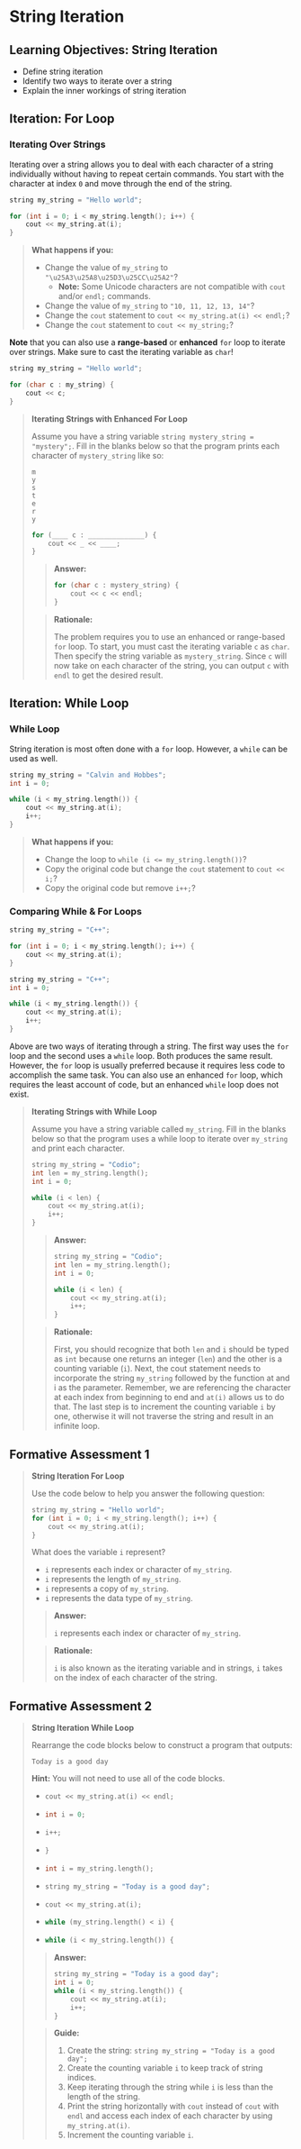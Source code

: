 # String Iteration

## Learning Objectives: String Iteration

- Define string iteration
- Identify two ways to iterate over a string
- Explain the inner workings of string iteration

## Iteration: For Loop

### Iterating Over Strings

Iterating over a string allows you to deal with each character of a string individually without having to repeat certain commands. You start with the character at index `0` and move through the end of the string.

```cpp
string my_string = "Hello world";

for (int i = 0; i < my_string.length(); i++) {
    cout << my_string.at(i);
}
```

> <b>What happens if you:</b>
> 
> - Change the value of `my_string` to `"\u25A3\u25A8\u25D3\u25CC\u25A2"`?
>   - __Note:__ Some Unicode characters are not compatible with `cout` and/or `endl;` commands.
> - Change the value of `my_string` to `"10, 11, 12, 13, 14"`?
> - Change the `cout` statement to `cout << my_string.at(i) << endl;`?
> - Change the `cout` statement to `cout << my_string;`?

__Note__ that you can also use a __range-based__ or __enhanced__ `for` loop to iterate over strings. Make sure to cast the iterating variable as `char`!

```cpp
string my_string = "Hello world";

for (char c : my_string) {
    cout << c;
}
```

> <b>Iterating Strings with Enhanced For Loop</b>
> 
> Assume you have a string variable `string mystery_string = "mystery";`. Fill in the blanks below so that the program prints each character of `mystery_string` like so:
> ```
> m
> y
> s
> t
> e
> r
> y
> ```
> ```cpp
> for (____ c : ______________) {
>     cout << _ << ____;
> }
> ```
> 
> > <b>Answer:</b>
> > 
> > ```cpp
> > for (char c : mystery_string) {
> >     cout << c << endl;
> > }
> > ```
> 
> > <b>Rationale:</b>
> > 
> > The problem requires you to use an enhanced or range-based `for` loop. To start, you must cast the iterating variable `c` as `char`. Then specify the string variable as `mystery_string`. Since `c` will now take on each character of the string, you can output `c` with `endl` to get the desired result.

## Iteration: While Loop

### While Loop

String iteration is most often done with a `for` loop. However, a `while` can be used as well.

```cpp
string my_string = "Calvin and Hobbes";
int i = 0;

while (i < my_string.length()) {
    cout << my_string.at(i);
    i++;
}
```

> <b>What happens if you:</b>
> 
> - Change the loop to `while (i <= my_string.length())`?
> - Copy the original code but change the `cout` statement to `cout << i;`?
> - Copy the original code but remove `i++;`?

### Comparing While & For Loops

```cpp
string my_string = "C++";

for (int i = 0; i < my_string.length(); i++) {
    cout << my_string.at(i);
}
```

```cpp
string my_string = "C++";
int i = 0;

while (i < my_string.length()) {
    cout << my_string.at(i);
    i++;
}
```

Above are two ways of iterating through a string. The first way uses the `for` loop and the second uses a `while` loop. Both produces the same result. However, the `for` loop is usually preferred because it requires less code to accomplish the same task. You can also use an enhanced `for` loop, which requires the least account of code, but an enhanced `while` loop does not exist.

> <b>Iterating Strings with While Loop</b>
> 
> Assume you have a string variable called `my_string`. Fill in the blanks below so that the program uses a while loop to iterate over `my_string` and print each character.
> ```cpp
> string my_string = "Codio";
> int len = my_string.length();
> int i = 0;
> 
> while (i < len) {
>     cout << my_string.at(i);
>     i++;
> }
> ```
> 
> > <b>Answer:</b>
> > 
> > ```cpp
> > string my_string = "Codio";
> > int len = my_string.length();
> > int i = 0;
> > 
> > while (i < len) {
> >     cout << my_string.at(i);
> >     i++;
> > }
> > ```
> 
> > <b>Rationale:</b>
> > 
> > First, you should recognize that both `len` and `i` should be typed as `int` because one returns an integer (`len`) and the other is a counting variable (`i`). Next, the cout statement needs to incorporate the string `my_string` followed by the function at and i as the parameter. Remember, we are referencing the character at each index from beginning to end and `at(i)` allows us to do that. The last step is to increment the counting variable `i` by one, otherwise it will not traverse the string and result in an infinite loop.

## Formative Assessment 1

> <b>String Iteration For Loop</b>
> 
> Use the code below to help you answer the following question:
> ```cpp
> string my_string = "Hello world";
> for (int i = 0; i < my_string.length(); i++) {
>     cout << my_string.at(i);
> }
> ```
> What does the variable `i` represent?
> - `i` represents each index or character of `my_string`.
> - `i` represents the length of `my_string`.
> - `i` represents a copy of `my_string`.
> - `i` represents the data type of `my_string`.
> 
> > <b>Answer:</b>
> > 
> > `i` represents each index or character of `my_string`.
> 
> > <b>Rationale:</b>
> > 
> > `i` is also known as the iterating variable and in strings, `i` takes on the index of each character of the string.

## Formative Assessment 2

> <b>String Iteration While Loop</b>
> 
> Rearrange the code blocks below to construct a program that outputs:
> ```
> Today is a good day
> ```
> __Hint:__ You will not need to use all of the code blocks.
> - ```cpp
>   cout << my_string.at(i) << endl;
>   ```
> - ```cpp
>   int i = 0;
>   ```
> - ```cpp
>   i++;
>   ```
> - ```cpp
>   }
>   ```
> - ```cpp
>   int i = my_string.length();
>   ```
> - ```cpp
>   string my_string = "Today is a good day";
>   ```
> - ```cpp
>   cout << my_string.at(i);
>   ```
> - ```cpp
>   while (my_string.length() < i) {
>   ```
> - ```cpp
>   while (i < my_string.length()) {
>   ```
> 
> > <b>Answer:</b>
> > 
> > ```cpp
> > string my_string = "Today is a good day";
> > int i = 0;
> > while (i < my_string.length()) {
> >     cout << my_string.at(i);
> >     i++;
> > }
> > ```
> 
> > <b>Guide:</b>
> > 
> > 1. Create the string: `string my_string = "Today is a good day";`
> > 2. Create the counting variable `i` to keep track of string indices.
> > 3. Keep iterating through the string while `i` is less than the length of the string.
> > 4. Print the string horizontally with `cout` instead of `cout` with `endl` and access each index of each character by using `my_string.at(i)`.
> > 5. Increment the counting variable `i`.